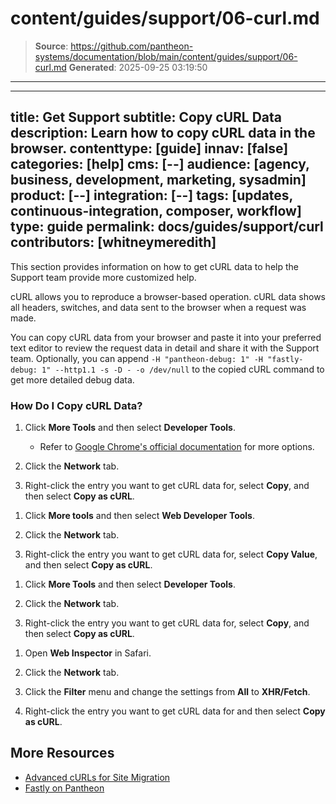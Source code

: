 # content/guides/support/06-curl.md

> **Source**: https://github.com/pantheon-systems/documentation/blob/main/content/guides/support/06-curl.md
> **Generated**: 2025-09-25 03:19:50

---

---
title: Get Support
subtitle: Copy cURL Data
description: Learn how to copy cURL data in the browser.
contenttype: [guide]
innav: [false]
categories: [help]
cms: [--]
audience: [agency, business, development, marketing, sysadmin]
product: [--]
integration: [--]
tags: [updates, continuous-integration, composer, workflow]
type: guide
permalink: docs/guides/support/curl
contributors: [whitneymeredith]
---

This section provides information on how to get cURL data to help the Support team provide more customized help.

cURL allows you to reproduce a browser-based operation. cURL data shows all headers, switches, and data sent to the browser when a request was made.

You can copy cURL data from your browser and paste it into your preferred text editor to review the request data in detail and share it with the Support team. Optionally, you can append `-H "pantheon-debug: 1" -H "fastly-debug: 1" --http1.1 -s -D - -o /dev/null` to the copied cURL command to get more detailed debug data.

### How Do I Copy cURL Data?

<TabList>

<Tab title="Chrome" id="chrome" active={true}>

1. Click **More Tools** and then select **Developer Tools**.

   - Refer to [Google Chrome's official documentation](https://developer.chrome.com/docs/devtools/open/) for more options.

1. Click the **Network** tab.

1. Right-click the entry you want to get cURL data for, select **Copy**, and then select **Copy as cURL**.

</Tab>

<Tab title="Firefox" id="firefox">

1. Click **More tools** and then select **Web Developer Tools**.

1. Click the **Network** tab.

1. Right-click the entry you want to get cURL data for, select **Copy Value**, and then select **Copy as cURL**.

</Tab>

<Tab title="Edge" id="edge">

1. Click **More Tools** and then select **Developer Tools**.

1. Click the **Network** tab.

1. Right-click the entry you want to get cURL data for, select **Copy**, and then select **Copy as cURL**.

</Tab>

<Tab title="Safari" id="safari">

1. Open **Web Inspector** in Safari.

1. Click the **Network** tab.

1. Click the **Filter** menu and change the settings from **All** to **XHR/Fetch**.

1. Right-click the entry you want to get cURL data for and then select **Copy as cURL**.

</Tab>

</TabList>

## More Resources

- [Advanced cURLs for Site Migration](/guides/launch/advanced-curls/)
- [Fastly on Pantheon](/guides/fastly-pantheon)